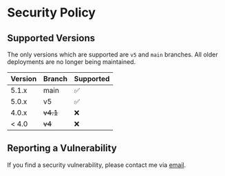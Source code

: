 # Security Policy

## Supported Versions

The only versions which are supported are `v5` and `main` branches. All older deployments are no longer being maintained.

| Version | Branch   | Supported          |
| ------- | ------   | ------------------ |
| 5.1.x   | main     | :white_check_mark: |
| 5.0.x   | v5       | :white_check_mark: |
| 4.0.x   | ~~v4.1~~ | :x:                |
| < 4.0   | ~~v4~~   | :x:                |

## Reporting a Vulnerability

If you find a security vulnerability, please contact me via [email](mailto:hi@tygr.dev).
